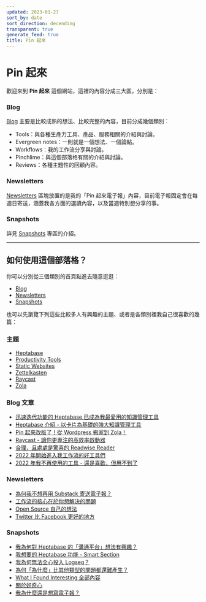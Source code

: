 ```yaml
---
updated: 2023-01-27
sort_by: date
sort_direction: decending
transparent: true
generate_feed: true
title: Pin 起來
---
```


# Pin 起來

歡迎來到 **Pin 起來** 這個網站，這裡的內容分成三大區，分別是：

### Blog
[Blog](/blog) 主要是比較成熟的想法、比較完整的內容，目前分成幾個類別：
- Tools：與各種生產力工具、產品、服務相關的介紹與討論。
- Evergreen notes：一則就是一個想法、一個論點。
- Workflows：我的工作流分享與討論。
- Pinchlime：與這個部落格有關的介紹與討論。
- Reviews：各種主題性的回顧內容。

### Newsletters
[Newsletters](/newsletters) 區塊放置的是我的「Pin 起來電子報」內容，目前電子報固定會在每週日寄送，涵蓋我各方面的選讀內容，以及當週特別想分享的事。

### Snapshots
詳見 [Snapshots](/snapshots) 專區的介紹。

---

## 如何使用這個部落格？

你可以分別從三個類別的首頁點進去隨意逛逛：
- [Blog](/blog)
- [Newsletters](/newsletters)
- [Snapshots](/snapshots)

也可以先瀏覽下列這些比較多人有興趣的主題、或者是各類別裡我自己很喜歡的幾篇：

### 主題
- [Heptabase](/tags/heptabase/)
- [Productivity Tools](/tags/productivity-tools/)
- [Static Websites](/tags/static-websites/)
- [Zettelkasten](/tags/zettelkasten)
- [Raycast](/tags/raycast)
- [Zola](/tags/zola)

### Blog 文章
- [迅速迭代功能的 Heptabase 已成為我最愛用的知識管理工具](/blog/heptabase-has-already-become-my-favorite-pkm-tool/)
- [Heptabase 介紹 - 以卡片為基礎的強大知識管理工具](/2022/02/27/heptabase-introduction/)
- [Pin 起來改版了！從 Wordpress 搬家到 Zola！](/blog/rebuilt-pinchlime/)
- [Raycast - 讓你更專注的高效率啟動器](/2022/04/02/raycast-introduction/)
- [合理，且處處是驚喜的 Readwise Reader](/blog/readwise-reader-introduction/)
- [2022 年開始進入我工作流的好工具們](/blog/2022-tools-started-entering-my-workflows/)
- [2022 年我不再使用的工具 - 還是喜歡，但用不到了](/blog/2022-tools-i-dont-use-anymore/)

### Newsletters

- [為何我不想再用 Substack 寄送電子報？](/newsletters/why-i-dont-want-to-use-substack-anymore/)
- [工作流的核心在於你想解決的問題](/newsletters/the-core-element-of-a-workflow/)
- [Open Source 自己的想法](/newsletters/open-source-my-thoughts/)
- [Twitter 比 Facebook 更好的地方](/newsletters/why-twitter-is-better-than-facebook/)

### Snapshots
- [我為何對 Heptabase 的「溝通平台」想法有興趣？](/snapshots/why/why-am-i-interested-in-heptabase-communication-platform/)
- [我想要的 Heptabase 功能 - Smart Section](/snapshots/random/heptabase-feature-request-smart-section/)
- [我為何無法全心投入 Logseq？](/snapshots/why/why-cant-i-commit-to-logseq/)
- [為何「為什麼」比其他類型的問題都還難產生？](/snapshots/why/why-does-it-harder-to-form-the-why-type-questions/)
- [What I Found Interesting 全部內容](/kinds/what-i-found-interesting/)
- [關於好奇心](/2021/03/20/curiosity/)
- [我為什麼還是想寫電子報？](/snapshots/why/why-do-i-still-want-to-write-newsletters/)
